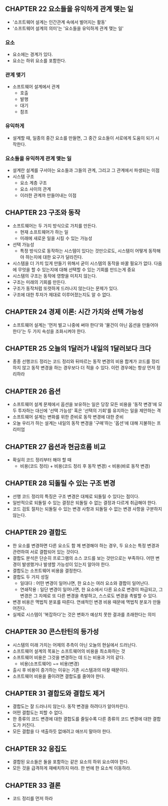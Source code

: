 ## CHAPTER 22 요소들을 유익하게 관계 맺는 일
- '소프트웨어 설계는 인간관계 속에서 벌어지는 활동'
- '소프트웨어 설계의 의미'는 '요소들을 유익하게 관계 맺는 일'

### 요소
- 요소에는 경계가 있다.
- 요소는 하위 요소를 포함한다.

### 관계 맺기
- 소프트웨어 설계에서 관계
	- 호출
	- 발행
	- 대기
	- 참조

### 유익하게
- 설계할 때, 일종의 중간 요소를 만들면, 그 중간 요소들이 서로에게 도움이 되기 시작한다.

### 요소들을 유익하게 관계 맺는 일
- 설계란 설계를 구서아는 요소들과 그들의 관계, 그리고 그 관계에서 파생되는 이점
- 시스템 구조
	- 요소 계층 구조
	- 요소 사이의 관계
	- 이러한 관계까 만들어내는 이점

## CHAPTER 23 구조와 동작
- 소프트웨어는 두 가지 방식으로 가치를 만든다.
	- 현재 소프트웨어가 하는 일
	- 미래에 새로운 일을 시킬 수 있는 가능성
- 선택 가능성
	- 특정 방식으로 동작하는 시스템이 있다는 것만으로도, 시스템이 어떻게 동작해야 하는지에 대한 요구가 달라진다.
- 시스템을 더 가치 있게 만들기 위해서 굳이 시스템의 동작을 바꿀 필요가 없다. 다음에 무엇을 할 수 있는지에 대해 선택할 수 있는 기회를 만드는게 중요
- 시스템의 구조는 동작에 영향을 미치지 않는다.
- 구조는 미래의 기회를 만든다.
- 구조가 동작처럼 또렷하게 드러나지 않는다는 문제가 있다.
- 구조에 대한 투자가 제대로 이루어졌는지도 알 수 없다.

## CHAPTER 24 경제 이론: 시간 가치와 선택 가능성
- 소프트웨어 설계는 '먼저 벌고 나중에 써야 한다'와 '물건이 아닌 옵션을 만들어야 한다'는 두 가지 속성을 조화시켜야 한다.

## CHAPTER 25 오늘의 1달러가 내일의 1달러보다 크다
- 종종 선행코드 정리는 코드 정리와 뒤따르는 동작 변경의 비용 합계가 코드를 정리하지 않고 동작 변경을 하는 경우보다 더 적을 수 있다. 이런 경우에는 항상 먼저 정리하라

## CHAPTER 26 옵션
- 소프트웨어 설계 문제에서 옵션을 보유하는 일은 당장 모든 비용을 '동작 변경'에 모두 투자하는 대신에 '선택 가능성' 혹은 '선택의 기회'를 유지하는 일을 제안하는 격
- 소프트웨어 설계는 변화를 위한 준비로 동작 변경에 대한 준비
- 오늘 우리가 하는 설계는 내일의 동작 변경을 '구매'하는 '옵션'에 대해 지불하는 프리미엄

## CHAPTER 27 옵션과 현금흐름 비교
- 확실히 코드 정리부터 해야 할 때
	- 비용(코드 정리) + 비용(코드 정리 후 동작 변경) < 비용(바로 동작 변경)

## CHAPTER 28 되돌릴 수 있는 구조 변경
- 선행 코드 정리의 특징은 구조 변경은 대체로 되돌릴 수 있다는 점이다.
- 일반적으로 되돌릴 수 있는 결정은 되돌릴 수 없는 결정과 다르게 취급해야 한다.
- 코드 검토 절차는 되돌릴 수 있는 변경 사항과 되돌릴 수 없는 변경 사항을 구분하지 않는다.

## CHAPTER 29 결합도
- 한 요소를 변경하면 다른 요소도 함 께 변경해야 하는 경우, 두 요소는 특정 변경과 관련하여 서로 결합되어 있는 것이다.
- 결합도 분석은 단순히 프로그램의 소스 코드를 보는 것만으로는 부족하다. 어떤 변경이 발생했거나 발생할 가능성이 있는지 알아야 한다.
- 결합도는 소프트웨어 비용을 결정한다.
- 결합도 두 가지 성질
	- 일대다 : 어떤 변경이 일어나면, 한 요소는 여러 요소와 결합이 일어난다.
	- 연쇄작용 : 일단 변경이 일어나면, 한 요소에서 다른 요소로 변경이 파급되고, 그 변경은 그 자체로 또 다른 변경을 촉발하고, 스스로도 변경을 촉발할 수 있다.
- 변경 비용은 멱법칙 분포를 따른다. 연쇄적인 변경 비용 때문에 멱법칙 분포가 만들어진다.
- 실제로 시스템이 '복잡하다'는 것은 변화가 예상치 못한 결과를 초래한다는 의미

## CHAPTER 30 콘스탄틴의 등가성
- 시스템의 미래 가치는 어제의 추측이 아닌 오늘의 현실에서 드러난다.
- 소프트웨어 설계의 목표는 소프트웨어의 비용을 최소화하는 것
- 소프트웨어 비용은 그것을 변경하는 데 드는 비용과 거의 같다.
	- 비용(소프트웨어) ~= 비용(변경)
- 출시 후 비용이 증가하는 이유는 기존 시스템과의 마찰 때문이다.
- 소프트웨어 비용을 줄이려면 결합도를 줄여야 한다.

## CHAPTER 31 결합도와 결합도 제거
- 결합도는 잘 드러나지 않는다. 동작 변경을 하려다가 알아차린다.
- 어떤 결합도는 피할 수 없다.
- 한 종류의 코드 변경에 대한 결합도를 줄일수록 다른 종류의 코드 변경에 대한 결합도가 커진다.
- 모든 결합을 다 색출하듯 없애려고 애쓰지 말아야 한다.

## CHAPTER 32 응집도
- 결합된 요소들은 둘을 포함하는 같은 요소의 하위 요소여야 한다.
- 모든 것을 급격하게 재배치하지 마라. 한 번에 한 요소씩 이동하라.

## CHAPTER 33 결론
- 코드 정리를 먼저 하라